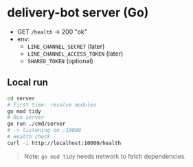 # delivery-bot server (Go)

- GET `/health` -> 200 "ok"
- env:
  - `LINE_CHANNEL_SECRET` (later)
  - `LINE_CHANNEL_ACCESS_TOKEN` (later)
  - `SHARED_TOKEN` (optional)

## Local run

```bash
cd server
# First time: resolve modules
go mod tidy
# Run server
go run ./cmd/server
# -> listening on :10000
# Health check
curl -i http://localhost:10000/health
```

> Note: `go mod tidy` needs network to fetch dependencies.

